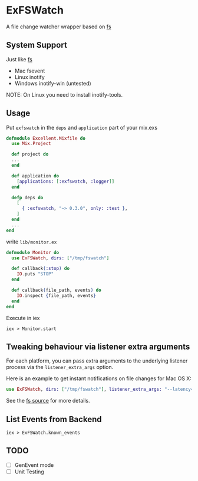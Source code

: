 ExFSWatch
=========

A file change watcher wrapper based on [fs](https://github.com/synrc/fs)

## System Support

Just like [fs](https://github.com/synrc/fs#backends)

- Mac fsevent
- Linux inotify
- Windows inotify-win (untested)

NOTE: On Linux you need to install inotify-tools.

## Usage

Put `exfswatch` in the `deps` and `application` part of your mix.exs

``` elixir
defmodule Excellent.Mixfile do
  use Mix.Project

  def project do
  ...
  end

  def application do
    [applications: [:exfswatch, :logger]]
  end

  defp deps do
    [
      { :exfswatch, "~> 0.3.0", only: :test },
    ]
  end
  ...
end
```

write `lib/monitor.ex`

```elixir
defmodule Monitor do
  use ExFSWatch, dirs: ["/tmp/fswatch"]

  def callback(:stop) do
    IO.puts "STOP"
  end

  def callback(file_path, events) do
    IO.inspect {file_path, events}
  end
end
```

Execute in iex

```shell
iex > Monitor.start
```

## Tweaking behaviour via listener extra arguments

For each platform, you can pass extra arguments to the underlying listener process via the `listener_extra_args` option.

Here is an example to get instant notifications on file changes for Mac OS X:

```elixir
use ExFSWatch, dirs: ["/tmp/fswatch"], listener_extra_args: "--latency=0.0"
```

See the [fs source](https://github.com/synrc/fs/tree/master/c_src) for more details.

## List Events from Backend

```shell
iex > ExFSWatch.known_events
```

## TODO

- [ ] GenEvent mode
- [ ] Unit Testing
